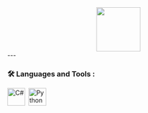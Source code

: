<div id="header" align="center">
  <img src="https://media.giphy.com/media/M9gbBd9nbDrOTu1Mqx/giphy.gif" width="100"/>
</div>
---

### :hammer_and_wrench: Languages and Tools :
<div>
  <img src="[https://github.com/devicons/devicon/blob/master/icons/java/java-original-wordmark.svg](https://github.com/devicons/devicon/blob/master/icons/csharp/csharp-original.svg)" title="C#" alt="C#" width="40" height="40"/>&nbsp;
  <img src="[https://github.com/devicons/devicon/blob/master/icons/react/react-original-wordmark.svg](https://github.com/devicons/devicon/blob/master/icons/python/python-original.svg)" title="Python" alt="Python" width="40" height="40"/>&nbsp;

</div>
